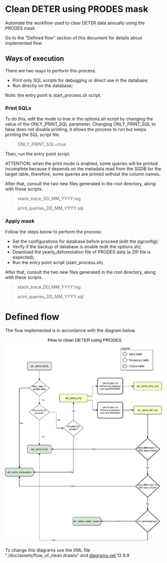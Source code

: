 # Clean DETER using PRODES mask

Automate the workflow used to clear DETER data annually using the PRODES mask.

Go to the "Defined flow" section of this document for details about implemented flow.

## Ways of execution

There are two ways to perform this process.
 - Print only SQL scripts for debugging or direct use in the database;
 - Run directly on the database;

Note: the entry point is start_process.sh script.

### Print SQLs

To do this, edit the mode to true in the options.sh script by changing the value of the ONLY_PRINT_SQL parameter. Changing ONLY_PRINT_SQL to false does not disable printing, it allows the process to run but keeps printing the SQL script file.

 > ONLY_PRINT_SQL=true

Then, run the entry point script.

ATTENTION: when the print mode is enabled, some queries will be printed incomplete because it depends on the metadata read from the SGDB for the target table, therefore, some queries are printed without the column names.

After that, consult the two new files generated in the root directory, along with these scripts.

 > stack_trace_DD_MM_YYYY.log

 > print_queries_DD_MM_YYYY.sql

### Apply mask

Follow the steps below to perform the process:

 - Set the configurations for database before proceed (edit the pgconfig);
 - Verify if the backup of database is enable (edit the options.sh);
 - Download the yearly_deforestation file of PRODES data (a ZIP file is expected);
 - Run the entry point script (start_process.sh).

After that, consult the two new files generated in the root directory, along with these scripts.

 > stack_trace_DD_MM_YYYY.log
 
 > print_queries_DD_MM_YYYY.sql

# Defined flow

The flow implemented is in accordance with the diagram below.

![flow to production database](./doc/assets/flow_of_clean.png)


To change this diagrams use the XML file "./doc/assets/flow_of_clean.drawio" and [diagrams.net](https://www.diagrams.net/) 12.9.9